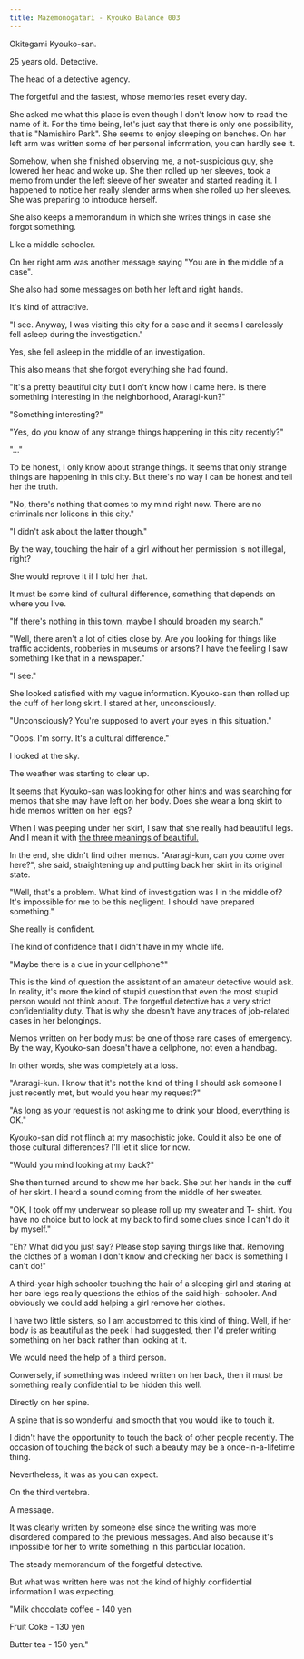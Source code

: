 ```yaml
---
title: Mazemonogatari - Kyouko Balance 003
---
```


Okitegami Kyouko-san.

25 years old. Detective.

The head of a detective agency.

The forgetful and the fastest, whose memories reset every day.

She asked me what this place is even though I don't know how to read the name of it. For the time being, let's just say that there is only one possibility, that is "Namishiro Park". She seems to enjoy sleeping on benches. On her left arm was written some of her personal information, you can hardly see it.

Somehow, when she finished observing me, a not-suspicious guy, she lowered her head and woke up. She then rolled up her sleeves, took a memo from under the left sleeve of her sweater and started reading it. I happened to notice her really slender arms when she rolled up her sleeves. She was preparing to introduce herself.

She also keeps a memorandum in which she writes things in case she forgot something.

Like a middle schooler.

On her right arm was another message saying "You are in the middle of a case".

She also had some messages on both her left and right hands.

It's kind of attractive.

"I see. Anyway, I was visiting this city for a case and it seems I carelessly fell asleep during the investigation."

Yes, she fell asleep in the middle of an investigation.

This also means that she forgot everything she had found.

"It's a pretty beautiful city but I don't know how I came here. Is there something interesting in the neighborhood, Araragi-kun?"

"Something interesting?"

"Yes, do you know of any strange things happening in this city recently?"

"..."

To be honest, I only know about strange things. It seems that only strange things are happening in this city. But there's no way I can be honest and tell her the truth.

"No, there's nothing that comes to my mind right now. There are no criminals nor lolicons in this city."

"I didn't ask about the latter though."

By the way, touching the hair of a girl without her permission is not illegal, right?

She would reprove it if I told her that.

It must be some kind of cultural difference, something that depends on where you live.

"If there's nothing in this town, maybe I should broaden my search."

"Well, there aren't a lot of cities close by. Are you looking for things like traffic accidents, robberies in museums or arsons? I have the feeling I saw something like that in a newspaper."

"I see."

She looked satisfied with my vague information. Kyouko-san then rolled up the cuff of her long skirt. I stared at her, unconsciously.

"Unconsciously? You're supposed to avert your eyes in this situation."

"Oops. I'm sorry. It's a cultural difference."

I looked at the sky.

The weather was starting to clear up.

It seems that Kyouko-san was looking for other hints and was searching for memos that she may have left on her body. Does she wear a long skirt to hide memos written on her legs?

When I was peeping under her skirt, I saw that she really had beautiful legs. And I mean it with <a href="#" title="TL note 3: In Japanese, 奇麗 (kirei, 'beautiful') can also mean 'clean' or 'pure'.">the three meanings of beautiful.</a>

In the end, she didn't find other memos. "Araragi-kun, can you come over here?", she said, straightening up and putting back her skirt in its original state.

"Well, that's a problem. What kind of investigation was I in the middle of? It's impossible for me to be this negligent. I should have prepared something."

She really is confident.

The kind of confidence that I didn't have in my whole life.

"Maybe there is a clue in your cellphone?"

This is the kind of question the assistant of an amateur detective would ask. In reality, it's more the kind of stupid question that even the most stupid person would not think about. The forgetful detective has a very strict confidentiality duty. That is why she doesn't have any traces of job-related cases in her belongings.

Memos written on her body must be one of those rare cases of emergency. By the way, Kyouko-san doesn't have a cellphone, not even a handbag.

In other words, she was completely at a loss.

"Araragi-kun. I know that it's not the kind of thing I should ask someone I just recently met, but would you hear my request?"


"As long as your request is not asking me to drink your blood, everything is OK."

Kyouko-san did not flinch at my masochistic joke. Could it also be one of those cultural differences? I'll let it slide for now.

"Would you mind looking at my back?"

She then turned around to show me her back. She put her hands in the cuff of her skirt. I heard a sound coming from the middle of her sweater.

"OK, I took off my underwear so please roll up my sweater and T- shirt. You have no choice but to look at my back to find some clues since I can't do it by myself."

"Eh? What did you just say? Please stop saying things like that. Removing the clothes of a woman I don't know and checking her back is something I can't do!"

A third-year high schooler touching the hair of a sleeping girl and staring at her bare legs really questions the ethics of the said high- schooler. And obviously we could add helping a girl remove her clothes.

I have two little sisters, so I am accustomed to this kind of thing. Well, if her body is as beautiful as the peek I had suggested, then I'd prefer writing something on her back rather than looking at it.

We would need the help of a third person.

Conversely, if something was indeed written on her back, then it must be something really confidential to be hidden this well.

Directly on her spine.

A spine that is so wonderful and smooth that you would like to touch it.

I didn't have the opportunity to touch the back of other people recently. The occasion of touching the back of such a beauty may be a once-in-a-lifetime thing.

Nevertheless, it was as you can expect.

On the third vertebra.

A message.

It was clearly written by someone else since the writing was more disordered compared to the previous messages. And also because it's impossible for her to write something in this particular location.

The steady memorandum of the forgetful detective.

But what was written here was not the kind of highly confidential information I was expecting.

"Milk chocolate coffee - 140 yen

Fruit Coke - 130 yen

Butter tea - 150 yen."

